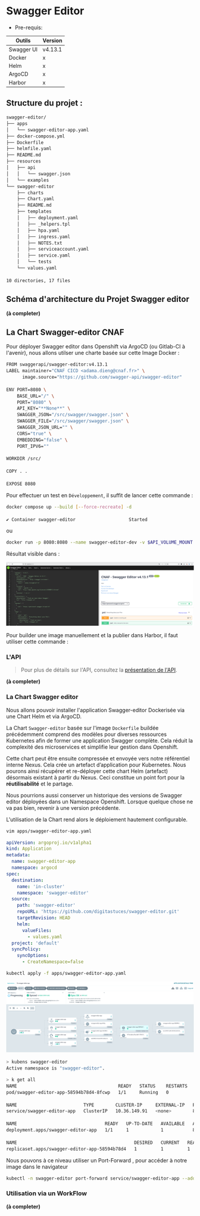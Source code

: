 # Swagger Editor

- Pre-requis:

Outils     | Version
---------- | -------
Swagger UI | v4.13.1
Docker     | x
Helm       | x
ArgoCD     | x
Harbor     | x

## Structure du projet :

```sh
swagger-editor/
├── apps
│   └── swagger-editor-app.yaml
├── docker-compose.yml
├── Dockerfile
├── helmfile.yaml
├── README.md
├── resources
│   ├── api
│   │   └── swagger.json
│   └── examples
└── swagger-editor
    ├── charts
    ├── Chart.yaml
    ├── README.md
    ├── templates
    │   ├── deployment.yaml
    │   ├── _helpers.tpl
    │   ├── hpa.yaml
    │   ├── ingress.yaml
    │   ├── NOTES.txt
    │   ├── serviceaccount.yaml
    │   ├── service.yaml
    │   └── tests
    └── values.yaml

10 directories, 17 files
```


## Schéma d'architecture du Projet Swagger editor


**(à completer)**



## La Chart Swagger-editor CNAF

Pour déployer Swagger editor dans Openshift via ArgoCD (ou Gitlab-CI à l'avenir), nous allons utilser une charte basée sur cette Image Docker :

```sh
FROM swaggerapi/swagger-editor:v4.13.1
LABEL maintainer="CNAF CICD <adama.dieng@cnaf.fr>" \
      image.source="https://github.com/swagger-api/swagger-editor"

ENV PORT=8080 \
    BASE_URL="/" \
    PORT="8080" \
    API_KEY="**None**" \
    SWAGGER_JSON="/src/swagger/swagger.json" \
    SWAGGER_FILE="/src/swagger/swagger.json" \
    SWAGGER_JSON_URL="" \
    CORS="true" \
    EMBEDDING="false" \
    PORT_IPV6=""

WORKDIR /src/

COPY . .

EXPOSE 8080
```

Pour effectuer un test en `Développement`, il suffit de lancer cette commande :


```sh
docker compose up --build [--force-recreate] -d

✔ Container swagger-editor                    Started
```
ou

```sh
docker run -p 8080:8080 --name swagger-editor-dev -v $API_VOLUME_MOUNT:/src/swagger/swagger.json $(docker build -q .)
```

Résultat visible dans :

![Swagger IHM](./resources/img/swagger-ihm.png)

Pour builder une image manuellement et la publier dans Harbor, il faut utiliser cette commande :


### L'API

> Pour plus de détails sur l'API, consultez la [présentation de l'API](#api-reference).

**(à completer)**

###  La Chart Swagger editor

Nous allons pouvoir installer l'application Swagger-editor Dockerisée via une Chart Helm et via ArgoCD.

La Chart `Swagger-editor` basée sur l'image `Dockerfile` buildée précédemment comprend des modèles pour diverses ressources Kubernetes afin de former une application Swagger complète.
Cela réduit la complexité des microservices et simplifie leur gestion dans Openshift.

Cette chart peut être ensuite compressée et envoyée vers notre référentiel interne Nexus. Cela crée un artefact d’application pour Kubernetes. Nous pourons ainsi récupérer et re-déployer cette chart Helm (artefact) désormais existant à partir du Nexus. Ceci constitue un point fort pour la **réutilisabilité** et le partage.

Nous pourrions aussi conserver un historique des versions de Swagger editor déployées dans un Namespace Openshift. Lorsque quelque chose ne va pas bien, revenir à une version précédente.

L'utilisation de la Chart rend alors le déploiement hautement configurable.



```sh
vim apps/swagger-editor-app.yaml
```

```yaml
apiVersion: argoproj.io/v1alpha1
kind: Application
metadata:
  name: swagger-editor-app
  namespace: argocd
spec:
  destination:
    name: 'in-cluster'
    namespace: 'swagger-editor'
  source:
    path: 'swagger-editor'
    repoURL: 'https://github.com/digitastuces/swagger-editor.git'
    targetRevision: HEAD
    helm:
      valueFiles:
        - values.yaml
  project: 'default'
  syncPolicy:
    syncOptions:
      - CreateNamespace=false
```


```sh
kubectl apply -f apps/swagger-editor-app.yaml
```

![Swagger App](./resources/img/swagger-app.png)


```sh
> kubens swagger-editor
Active namespace is "swagger-editor".
```

```sh
> k get all
NAME                                      READY   STATUS    RESTARTS   AGE
pod/swagger-editor-app-58594b78d4-8fcwp   1/1     Running   0          8m39s

NAME                         TYPE        CLUSTER-IP     EXTERNAL-IP   PORT(S)   AGE
service/swagger-editor-app   ClusterIP   10.36.149.91   <none>        80/TCP    8m40s

NAME                                 READY   UP-TO-DATE   AVAILABLE   AGE
deployment.apps/swagger-editor-app   1/1     1            1           8m39s

NAME                                            DESIRED   CURRENT   READY   AGE
replicaset.apps/swagger-editor-app-58594b78d4   1         1         1       8m39s
```

Nous pouvons à ce niveau utiliser un Port-Forward , pour accéder à notre image dans le navigateur

```sh
kubectl -n swagger-editor port-forward service/swagger-editor-app --address 0.0.0.0 8081:8080
```

### Utilisation via un WorkFlow


**(à completer)**
